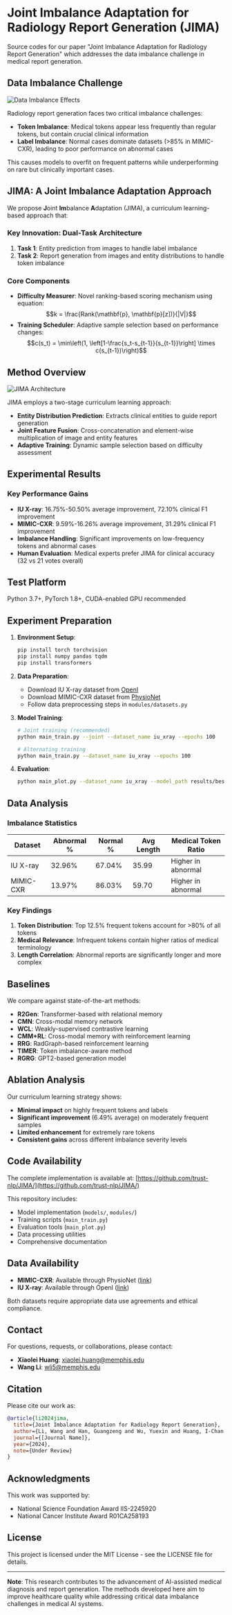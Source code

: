 # Joint Imbalance Adaptation for Radiology Report Generation (JIMA)

Source codes for our paper "Joint Imbalance Adaptation for Radiology Report Generation" which addresses the data imbalance challenge in medical report generation.

## Data Imbalance Challenge

![Data Imbalance Effects](git_images/label_im_performance.png)

Radiology report generation faces two critical imbalance challenges:
- **Token Imbalance**: Medical tokens appear less frequently than regular tokens, but contain crucial clinical information
- **Label Imbalance**: Normal cases dominate datasets (>85% in MIMIC-CXR), leading to poor performance on abnormal cases

This causes models to overfit on frequent patterns while underperforming on rare but clinically important cases.

## JIMA: A Joint Imbalance Adaptation Approach

We propose **J**oint **Im**balance **A**daptation (JIMA), a curriculum learning-based approach that:

### Key Innovation: Dual-Task Architecture
1. **Task 1**: Entity prediction from images to handle label imbalance
2. **Task 2**: Report generation from images and entity distributions to handle token imbalance

### Core Components
- **Difficulty Measurer**: Novel ranking-based scoring mechanism using equation:
  $$k = \frac{Rank(\mathbf{p}, \mathbf{p}[z])}{|V|}$$
- **Training Scheduler**: Adaptive sample selection based on performance changes:
  $$c(s_t) = \min\left(1, \left[1-\frac{s_t-s_{t-1}}{s_{t-1}}\right] \times c(s_{t-1})\right)$$
  
  
## Method Overview

![JIMA Architecture](./git_images/crop_acl2024_overview.png)

JIMA employs a two-stage curriculum learning approach:
- **Entity Distribution Prediction**: Extracts clinical entities to guide report generation
- **Joint Feature Fusion**: Cross-concatenation and element-wise multiplication of image and entity features
- **Adaptive Training**: Dynamic sample selection based on difficulty assessment

## Experimental Results

### Key Performance Gains
- **IU X-ray**: 16.75%-50.50% average improvement, 72.10% clinical F1 improvement
- **MIMIC-CXR**: 9.59%-16.26% average improvement, 31.29% clinical F1 improvement
- **Imbalance Handling**: Significant improvements on low-frequency tokens and abnormal cases
- **Human Evaluation**: Medical experts prefer JIMA for clinical accuracy (32 vs 21 votes overall)

## Test Platform
Python 3.7+, PyTorch 1.8+, CUDA-enabled GPU recommended

## Experiment Preparation

1. **Environment Setup**:
   ```bash
   pip install torch torchvision
   pip install numpy pandas tqdm
   pip install transformers
   ```

2. **Data Preparation**:
   - Download IU X-ray dataset from [OpenI](https://openi.nlm.nih.gov/)
   - Download MIMIC-CXR dataset from [PhysioNet](https://physionet.org/content/mimic-cxr/)
   - Follow data preprocessing steps in `modules/datasets.py`

3. **Model Training**:
   ```bash
   # Joint training (recommended)
   python main_train.py --joint --dataset_name iu_xray --epochs 100
   
   # Alternating training
   python main_train.py --dataset_name iu_xray --epochs 100
   ```

4. **Evaluation**:
   ```bash
   python main_plot.py --dataset_name iu_xray --model_path results/best_model.pth
   ```

## Data Analysis

### Imbalance Statistics
| Dataset | Abnormal % | Normal % | Avg Length | Medical Token Ratio |
|---------|------------|----------|------------|-------------------|
| IU X-ray | 32.96% | 67.04% | 35.99 | Higher in abnormal |
| MIMIC-CXR | 13.97% | 86.03% | 59.70 | Higher in abnormal |

### Key Findings
1. **Token Distribution**: Top 12.5% frequent tokens account for >80% of all tokens
2. **Medical Relevance**: Infrequent tokens contain higher ratios of medical terminology
3. **Length Correlation**: Abnormal reports are significantly longer and more complex

## Baselines

We compare against state-of-the-art methods:
- **R2Gen**: Transformer-based with relational memory
- **CMN**: Cross-modal memory network
- **WCL**: Weakly-supervised contrastive learning
- **CMM+RL**: Cross-modal memory with reinforcement learning
- **RRG**: RadGraph-based reinforcement learning
- **TIMER**: Token imbalance-aware method
- **RGRG**: GPT2-based generation model

## Ablation Analysis

Our curriculum learning strategy shows:
- **Minimal impact** on highly frequent tokens and labels
- **Significant improvement** (6.49% average) on moderately frequent samples
- **Limited enhancement** for extremely rare tokens
- **Consistent gains** across different imbalance severity levels

## Code Availability

The complete implementation is available at: [https://github.com/trust-nlp/JIMA/](https://github.com/trust-nlp/JIMA/)

This repository includes:
- Model implementation (`models/`, `modules/`)
- Training scripts (`main_train.py`)
- Evaluation tools (`main_plot.py`)
- Data processing utilities
- Comprehensive documentation

## Data Availability

- **MIMIC-CXR**: Available through PhysioNet ([link](https://physionet.org/content/mimic-cxr/2.0.0/))
- **IU X-ray**: Available through OpenI ([link](https://openi.nlm.nih.gov/faq#collection))

Both datasets require appropriate data use agreements and ethical compliance.

## Contact

For questions, requests, or collaborations, please contact:
- **Xiaolei Huang**: [xiaolei.huang@memphis.edu](mailto:xiaolei.huang@memphis.edu)
- **Wang Li**: [wli5@memphis.edu](mailto:wli5@memphis.edu)

## Citation

Please cite our work as:

```bibtex
@article{li2024jima,
  title={Joint Imbalance Adaptation for Radiology Report Generation},
  author={Li, Wang and Han, Guangzeng and Wu, Yuexin and Huang, I-Chan and Huang, Xiaolei},
  journal={[Journal Name]},
  year={2024},
  note={Under Review}
}
```

## Acknowledgments

This work was supported by:
- National Science Foundation Award IIS-2245920
- National Cancer Institute Award R01CA258193

## License

This project is licensed under the MIT License - see the LICENSE file for details.

---

**Note**: This research contributes to the advancement of AI-assisted medical diagnosis and report generation. The methods developed here aim to improve healthcare quality while addressing critical data imbalance challenges in medical AI systems.
